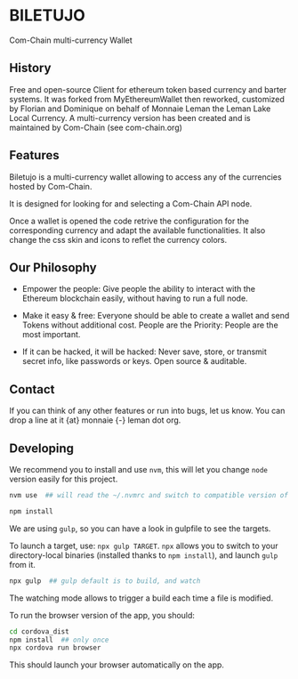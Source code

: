 # BILETUJO

Com-Chain multi-currency Wallet

## History

Free and open-source Client for ethereum token based currency and
barter systems.  It was forked from MyEthereumWallet then reworked,
customized by Florian and Dominique on behalf of Monnaie Leman the
Leman Lake Local Currency. A multi-currency version has been created
and is maintained by Com-Chain (see com-chain.org)

## Features

Biletujo is a multi-currency wallet allowing to access any of the
currencies hosted by Com-Chain.

It is designed for looking for and selecting a Com-Chain API node.

Once a wallet is opened the code retrive the configuration for the
corresponding currency and adapt the available functionalities. It
also change the css skin and icons to reflet the currency colors.

## Our Philosophy

- Empower the people: Give people the ability to interact with the
  Ethereum blockchain easily, without having to run a full node.

- Make it easy & free: Everyone should be able to create a wallet and
  send Tokens without additional cost.  People are the Priority: People
  are the most important.

- If it can be hacked, it will be hacked: Never save, store, or
  transmit secret info, like passwords or keys. Open source &
  auditable.

## Contact

If you can think of any other features or run into bugs, let us
know. You can drop a line at it {at} monnaie {-} leman dot org.

## Developing

We recommend you to install and use ``nvm``, this will let you change
``node`` version easily for this project.

```sh
nvm use  ## will read the ~/.nvmrc and switch to compatible version of node

npm install
```

We are using ``gulp``, so you can have a look in gulpfile to see the targets.

To launch a target, use: ``npx gulp TARGET``. ``npx`` allows you to
switch to your directory-local binaries (installed thanks to ``npm
install``), and launch ``gulp`` from it.

```sh
npx gulp  ## gulp default is to build, and watch
```

The watching mode allows to trigger a build each time a file is modified.

To run the browser version of the app, you should:

```sh
cd cordova_dist
npm install  ## only once
npx cordova run browser
```

This should launch your browser automatically on the app.

